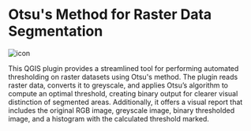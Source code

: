 # Otsu's Method for Raster Data Segmentation
![icon](https://github.com/user-attachments/assets/980e9fdd-0c06-42e9-9e1d-541d49f2e808)

This QGIS plugin provides a streamlined tool for performing automated thresholding on raster datasets using Otsu's method. The plugin reads raster data, converts it to greyscale, and applies Otsu’s algorithm to compute an optimal threshold, creating binary output for clearer visual distinction of segmented areas. Additionally, it offers a visual report that includes the original RGB image, greyscale image, binary thresholded image, and a histogram with the calculated threshold marked.
